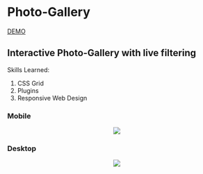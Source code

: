 # Photo-Gallery

[DEMO](https://eliq1986.github.io/TreeH-Project-4/)

## Interactive Photo-Gallery with live filtering
Skills Learned:
1. CSS Grid
2. Plugins
3. Responsive Web Design



### Mobile 
<p align="center">
  <img src="https://user-images.githubusercontent.com/6277603/44106584-e7f79b1a-9fa9-11e8-973c-b95ebc4e548e.png">
</p>

### Desktop
<p align="center">
  <img src="https://user-images.githubusercontent.com/6277603/44106585-e9864116-9fa9-11e8-802b-8ac40d292d4b.png">
</p>



